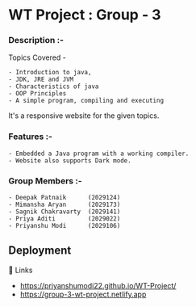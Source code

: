 
# WT Project : Group - 3




### Description :-

Topics Covered -
```
- Introduction to java,
- JDK, JRE and JVM
- Characteristics of java
- OOP Principles
- A simple program, compiling and executing
```
It's a responsive website for the given topics.

### 
### Features :-  
```
- Embedded a Java program with a working compiler.
- Website also supports Dark mode.
```
### 



### Group Members :-
```
- Deepak Patnaik      (2029124)
- Mimansha Aryan      (2029173)
- Sagnik Chakravarty  (2029141)
- Priya Aditi         (2029022)
- Priyanshu Modi      (2029106)
```
### 



## Deployment


🔗 Links

-  https://priyanshumodi22.github.io/WT-Project/
-  https://group-3-wt-project.netlify.app
